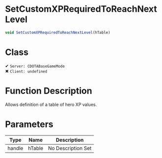 # SetCustomXPRequiredToReachNextLevel
```js
void SetCustomXPRequiredToReachNextLevel(hTable)
```
# Class
✔ `Server: CDOTABaseGameMode`  
✖ `Client: undefined`  

# Function Description
Allows definition of a table of hero XP values.
# Parameters
Type|Name|Description
--|--|--
handle|hTable|No Description Set
